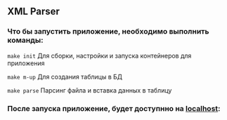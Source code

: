 ## XML Parser

### Что бы запустить приложение, необходимо выполнить команды:

``` make init ``` Для сборки, настройки и запуска контейнеров для приложения

``` make m-up ``` Для создания таблицы в БД

``` make parse ``` Парсинг файла и вставка данных в таблицу

### После запуска приложение, будет доступнно  на [localhost](http://localhost):

